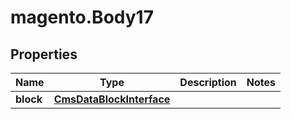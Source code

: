 # magento.Body17

## Properties
Name | Type | Description | Notes
------------ | ------------- | ------------- | -------------
**block** | [**CmsDataBlockInterface**](CmsDataBlockInterface.md) |  | 


